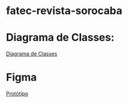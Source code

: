 # fatec-revista-sorocaba


# Diagrama de Classes:
[Diagrama de Classes](https://lucid.app/lucidchart/13f32f2c-1878-48e7-98cf-152d633e30b0/edit?viewport_loc=-404%2C-30%2C3072%2C1508%2C0_0&invitationId=inv_6fbaafd9-1081-4b25-8676-438734a5b4e4)

# Figma
[Protótipo](https://www.figma.com/file/j0XSvaCJzpOODpHskzNsQ9/Revista-Fatec?node-id=208%3A1029)
